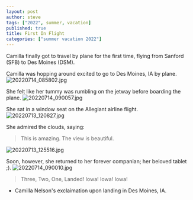 ```yaml
---
layout: post
author: steve
tags: ["2022", summer, vacation]
published: true
title: First In Flight
categories: ["summer vacation 2022"]
---
```

Camilla finally got to travel by plane for the first time, flying from Sanford (SFB) to Des Moines (DSM).  

Camilla was hopping around excited to go to Des Moines, IA by plane.
![20220714_085802.jpg]({{site.pics_url}}/assets/media/20220714_085802.jpg)

She felt like her tummy was rumbling on the jetway before boarding the plane.
![20220714_090057.jpg]({{site.pics_url}}/assets/media/20220714_090057.jpg)

She sat in a window seat on the Allegiant airline flight.
![20220713_120827.jpg]({{site.pics_url}}/assets/media/20220713_120827.jpg)

She admired the clouds, saying:

> This is amazing. The view is beautiful.

![20220713_125516.jpg]({{site.pics_url}}/assets/media/20220713_125516.jpg)

Soon, however, she returned to her forever companian; her beloved tablet ;).
![20220714_090010.jpg]({{site.pics_url}}/assets/media/20220714_090010.jpg)

> Three, Two, One, Landed!
> Iowa! Iowa! Iowa!

- Camilla Nelson's exclaimation upon landing in Des Moines, IA.
